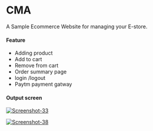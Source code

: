 # CMA
A Sample Ecommerce Website for managing your E-store.

#### Feature

* Adding product 
* Add to cart
* Remove from cart
* Order summary page 
* login /logout
* Paytm payment gatway


#### Output screen

<a href="https://ibb.co/CBKkZYY"><img src="https://i.ibb.co/D4fxyvv/Screenshot-33.png" alt="Screenshot-33" border="0"></a>

<a href="https://ibb.co/N3RXQ3G"><img src="https://i.ibb.co/YWg6YWV/Screenshot-38.png" alt="Screenshot-38" border="0"></a>
